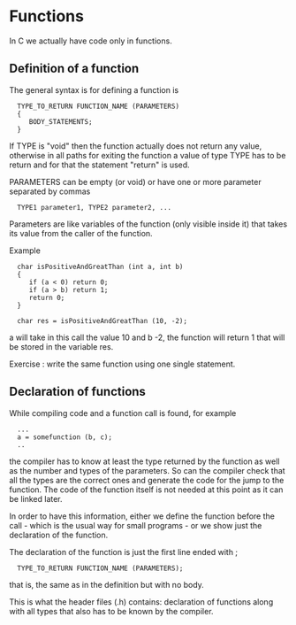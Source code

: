 # Functions

In C we actually have code only in functions.

## Definition of a function

The general syntax is for defining a function is


      TYPE_TO_RETURN FUNCTION_NAME (PARAMETERS)
      {
         BODY_STATEMENTS;
      }
      
If TYPE is "void" then the function actually does not return any value,
otherwise in all paths for exiting the function a value of type TYPE has to
be return and for that the statement "return" is used.

PARAMETERS can be empty (or void) or have one or more parameter separated by commas

      TYPE1 parameter1, TYPE2 parameter2, ...

Parameters are like variables of the function (only visible inside it) that takes
its value from the caller of the function.

Example

      char isPositiveAndGreatThan (int a, int b)
      {
         if (a < 0) return 0;
         if (a > b) return 1;
         return 0;
      }

      char res = isPositiveAndGreatThan (10, -2);

a will take in this call the value 10 and b -2, the function will return 1 that
will be stored in the variable res.

Exercise : write the same function using one single statement.


## Declaration of functions

While compiling code and a function call is found, for example

      ...
      a = somefunction (b, c);
      ..
      
the compiler has to know at least the type returned by the function as well as 
the number and types of the parameters. So can the compiler check that all the
types are the correct ones and generate the code for the jump to the function. The
code of the function itself is not needed at this point as it can be linked later.

In order to have this information, either we define the function before the call - which
is the usual way for small programs - or we show just the declaration of the function.

The declaration of the function is just the first line ended with ;

      TYPE_TO_RETURN FUNCTION_NAME (PARAMETERS);
      
that is, the same as in the definition but with no body.

This is what the header files (.h) contains: declaration of functions along with all types
that also has to be known by the compiler.


